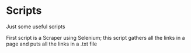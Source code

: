 # Scripts
Just some useful scripts 

First script is a Scraper using Selenium; this script gathers all the links in a page and puts all the links in a .txt file 
